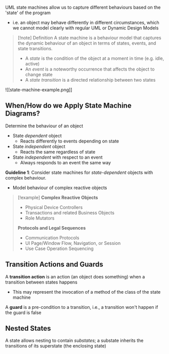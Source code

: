 
UML state machines allow us to capture different behaviours based on the 'state' of the program
- i.e. an object may behave differently in different circumstances, which we cannot model clearly with regular UML or Dynamic Design Models

>[!note] Definition
>A state machine is a behaviour model that captures the dynamic behaviour of an object in terms of states, events, and state transitions.
>
>- A *state* is the condition of the object at a moment in time (e.g. idle, active)
>- An *event* is a noteworthy occurrence that affects the object to change state
>- A *state transition* is a directed relationship between two states

![[state-machine-example.png]]


## When/How do we Apply State Machine Diagrams?
Determine the behaviour of an object
- State *dependent* object
	- Reacts differently to events depending on state
- State *independent* object
	- Reacts the same regardless of state
- State *independent* with respect to an event
	- Always responds to an event the same way


**Guideline 1**: Consider state machines for *state-dependent* objects with complex behaviour.
- Model behaviour of complex reactive objects

>[!example] 
>**Complex Reactive Objects**
>- Physical Device Controllers
>- Transactions and related Business Objects
>- Role Mutators
>  
> **Protocols and Legal Sequences**
>- Communication Protocols
>- UI Page/Window Flow, Navigation, or Session
>- Use Case Operation Sequencing


## Transition Actions and Guards

A **transition action** is an action (an object does something) when a transition between states happens
- This may represent the invocation of a method of the class of the state machine

A **guard** is a pre-condition to a transition, i.e., a transition won't happen if the guard is false

## Nested States
A state allows nesting to contain *substates*; a substate inherits the transitions of its superstate (the enclosing state)


